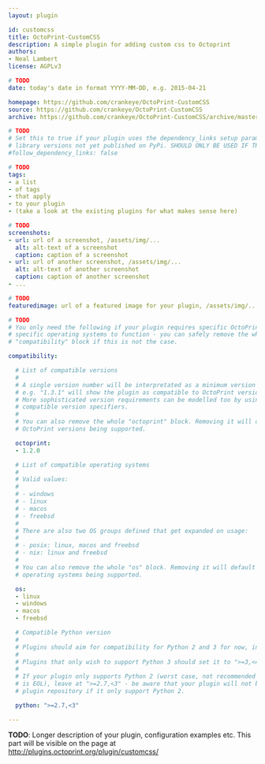 ```yaml
---
layout: plugin

id: customcss
title: OctoPrint-CustomCSS
description: A simple plugin for adding custom css to Octoprint
authors:
- Neal Lambert
license: AGPLv3

# TODO
date: today's date in format YYYY-MM-DD, e.g. 2015-04-21

homepage: https://github.com/crankeye/OctoPrint-CustomCSS
source: https://github.com/crankeye/OctoPrint-CustomCSS
archive: https://github.com/crankeye/OctoPrint-CustomCSS/archive/master.zip

# TODO
# Set this to true if your plugin uses the dependency_links setup parameter to include
# library versions not yet published on PyPi. SHOULD ONLY BE USED IF THERE IS NO OTHER OPTION!
#follow_dependency_links: false

# TODO
tags:
- a list
- of tags
- that apply
- to your plugin
- (take a look at the existing plugins for what makes sense here)

# TODO
screenshots:
- url: url of a screenshot, /assets/img/...
  alt: alt-text of a screenshot
  caption: caption of a screenshot
- url: url of another screenshot, /assets/img/...
  alt: alt-text of another screenshot
  caption: caption of another screenshot
- ...

# TODO
featuredimage: url of a featured image for your plugin, /assets/img/...

# TODO
# You only need the following if your plugin requires specific OctoPrint versions or
# specific operating systems to function - you can safely remove the whole
# "compatibility" block if this is not the case.

compatibility:

  # List of compatible versions
  #
  # A single version number will be interpretated as a minimum version requirement,
  # e.g. "1.3.1" will show the plugin as compatible to OctoPrint versions 1.3.1 and up.
  # More sophisticated version requirements can be modelled too by using PEP440
  # compatible version specifiers.
  #
  # You can also remove the whole "octoprint" block. Removing it will default to all
  # OctoPrint versions being supported.

  octoprint:
  - 1.2.0

  # List of compatible operating systems
  #
  # Valid values:
  #
  # - windows
  # - linux
  # - macos
  # - freebsd
  #
  # There are also two OS groups defined that get expanded on usage:
  #
  # - posix: linux, macos and freebsd
  # - nix: linux and freebsd
  #
  # You can also remove the whole "os" block. Removing it will default to all
  # operating systems being supported.

  os:
  - linux
  - windows
  - macos
  - freebsd

  # Compatible Python version
  #
  # Plugins should aim for compatibility for Python 2 and 3 for now, in which case the value should be ">=2.7,<4".
  #
  # Plugins that only wish to support Python 3 should set it to ">=3,<4".
  #
  # If your plugin only supports Python 2 (worst case, not recommended for newly developed plugins since Python 2
  # is EOL), leave at ">=2.7,<3" - be aware that your plugin will not be allowed to register on the
  # plugin repository if it only support Python 2.

  python: ">=2.7,<3"

---
```


**TODO**: Longer description of your plugin, configuration examples etc. This part will be visible on the page at
http://plugins.octoprint.org/plugin/customcss/
